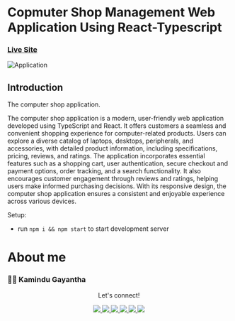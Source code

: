 # Copmuter Shop Management Web Application Using React-Typescript

### [Live Site](https://dotcomcomputers.netlify.app/)

![ Application](https://res.cloudinary.com/dmfljlyu1/image/upload/v1687384201/dotcomcomputers.net_bc1ms6.jpg)

## Introduction
The computer shop application. 

The computer shop application is a modern, user-friendly web application developed using TypeScript and React. It offers customers a seamless and convenient shopping experience for computer-related products. Users can explore a diverse catalog of laptops, desktops, peripherals, and accessories, with detailed product information, including specifications, pricing, reviews, and ratings. The application incorporates essential features such as a shopping cart, user authentication, secure checkout and payment options, order tracking, and a search functionality. It also encourages customer engagement through reviews and ratings, helping users make informed purchasing decisions. With its responsive design, the computer shop application ensures a consistent and enjoyable experience across various devices. 

Setup:
- run ```npm i && npm start``` to start development server

# About me

### 👨‍💻 Kamindu Gayantha

   <div align="center">
<p align="center">Let's connect!</p>

<a href="https://lk.linkedin.com/in/kamindu-gayantha-4693661b5" target="blank">
    <img src="https://img.shields.io/badge/linkedin-%230077B5.svg?&style=for-the-badge&logo=linkedin&logoColor=white" />
</a>

<a href="https://medium.com/@kamidugayantha123" target="blank">
    <img src="https://img.shields.io/badge/Medium-12100E?style=for-the-badge&logo=medium&logoColor=white" />
</a>

<a href="https://stackoverflow.com" target="blank">
    <img src="https://img.shields.io/badge/Stack_Overflow-FE7A16?style=for-the-badge&logo=stack-overflow&logoColor=white" />
</a>

<a href = "https://twitter.com/k_a_m_i_n_d_u_" target="blank">
    <img src="https://img.shields.io/badge/Twitter-1DA1F2?style=for-the-badge&logo=twitter&logoColor=white" />
</a>

<a href="https://www.facebook.com/people/Kamindu-Gayantha/pfbid0HiQ3VyBUHkvNnHN3Soc6tjJqmNhdNqopfatjNJQ53eHnCCZ5s7h95GLDDvKtUTZkl/" target="blank">
    <img src="https://img.shields.io/badge/Facebook-1877F2?style=for-the-badge&logo=facebook&logoColor=white" />
</a>

<a href="https://www.instagram.com/k_a_m_i_n_d_u_/" target="blank">
    <img src="https://img.shields.io/badge/Instagram-E4405F?style=for-the-badge&logo=instagram&logoColor=white" />
</a>

</div>